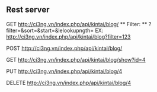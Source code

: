 ## Rest server

GET http://ci3ng.vn/index.php/api/kintai/blog/
    ** Filter: **
    ?filter=&sort=&start=&lelookupngth=
    EX: http://ci3ng.vn/index.php/api/kintai/blog?filter=123

POST http://ci3ng.vn/index.php/api/kintai/blog/

GET http://ci3ng.vn/index.php/api/kintai/blog/show?id=4

PUT http://ci3ng.vn/index.php/api/kintai/blog/4

DELETE http://ci3ng.vn/index.php/api/kintai/blog/4


